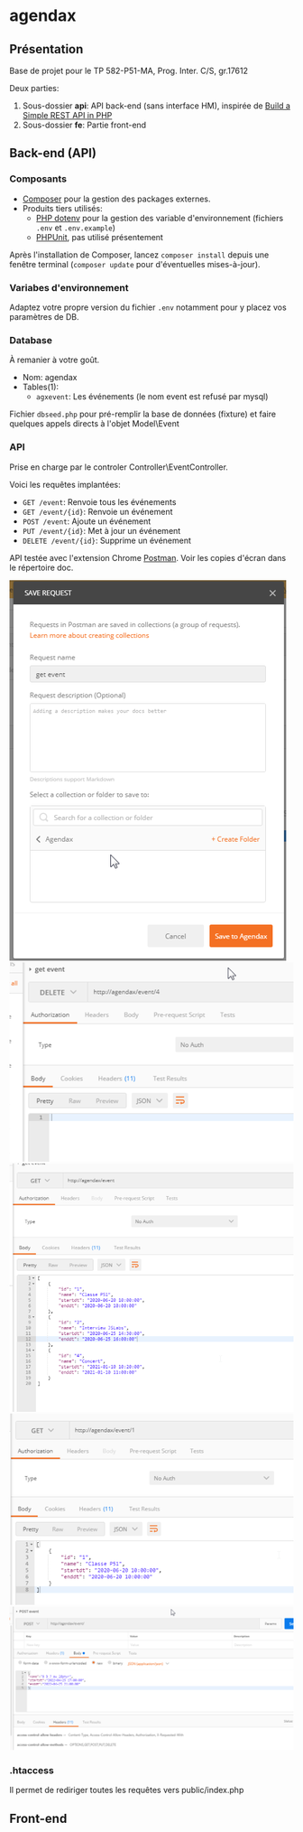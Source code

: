 # agendax

## Présentation

Base de projet pour le TP 582-P51-MA, Prog. Inter. C/S, gr.17612

Deux parties:
1. Sous-dossier **api**:  API back-end (sans interface HM), inspirée de [Build a Simple REST API in PHP](https://developer.okta.com/blog/2019/03/08/simple-rest-api-php)
1. Sous-dossier **fe**: Partie front-end

## Back-end (API)

### Composants

* [Composer](https://getcomposer.org/) pour la gestion des packages externes.
* Produits tiers utilisés:
    * [PHP dotenv](https://github.com/vlucas/phpdotenv) pour la gestion des variable d'environnement (fichiers `.env` et `.env.example`)
    * [PHPUnit](https://phpunit.de/getting-started/phpunit-9.html), pas utilisé présentement

Après l'installation de Composer, lancez `composer install` depuis une fenêtre terminal (`composer update` pour d'éventuelles mises-à-jour).

### Variabes d'environnement

Adaptez votre propre version du fichier `.env` notamment pour y placez vos paramètres de DB.

### Database

À remanier à votre goût.

* Nom: agendax
* Tables(1):
    * `agxevent`: Les événements (le nom event est refusé par mysql)

Fichier `dbseed.php` pour pré-remplir la base de données (fixture) et faire quelques appels directs à l'objet Model\Event

### API

Prise en charge par le controler Controller\EventController. 

Voici les requêtes implantées:

* `GET /event`: Renvoie tous les événements
* `GET /event/{id}`: Renvoie un événement
* `POST /event`: Ajoute un événement
* `PUT /event/{id}`: Met à jour un événement
* `DELETE /event/{id}`: Supprime un événement

API testée avec l'extension Chrome [Postman](https://chrome.google.com/webstore/detail/postman/fhbjgbiflinjbdggehcddcbncdddomop?hl=fr). Voir les copies d'écran dans le répertoire doc.

![](doc/Postman_creer_requete.png)
![](doc/Postman_requete_delete_event_4.png)
![](doc/Postman_requete_get_event.png)
![](doc/Postman_requete_get_event_1.png)
![](doc/Postman_requete_post_event_data.png)

### .htaccess

Il permet de rediriger toutes les requêtes vers public/index.php

## Front-end
